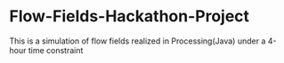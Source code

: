 # Flow-Fields-Hackathon-Project
This is a simulation of flow fields realized in Processing(Java) under a 4-hour time constraint
